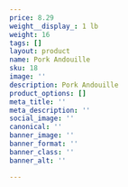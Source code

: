 ```yaml
---
price: 8.29
weight__display_: 1 lb
weight: 16
tags: []
layout: product
name: Pork Andouille
sku: 18
image: ''
description: Pork Andouille
product_options: []
meta_title: ''
meta_description: ''
social_image: ''
canonical: ''
banner_image: ''
banner_format: ''
banner_class: ''
banner_alt: ''

---
```

